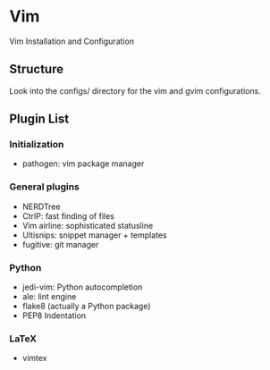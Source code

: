 # Vim

Vim Installation and Configuration

## Structure

Look into the configs/ directory for the vim and gvim configurations.

## Plugin List

### Initialization

* pathogen: vim package manager

### General plugins

* NERDTree
* CtrlP: fast finding of files
* Vim airline: sophisticated statusline
* Ultisnips: snippet manager + templates
* fugitive: git manager

### Python

* jedi-vim: Python autocompletion
* ale: lint engine
* flake8 (actually a Python package)
* PEP8 Indentation

### LaTeX

* vimtex
